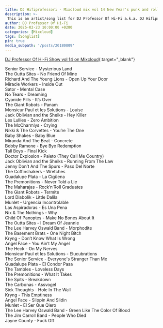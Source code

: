 ```yaml
---
title: DJ Hifiprofessori - Mixcloud mix vol 14 New Year's punk and roll party
description: >-
 This is an artist/song list for DJ Professor Of Hi-Fi a.k.a. DJ Hifiprofessori Mixloud mix.
author: DJ Professor Of Hi-Fi
date: 2025-02-23 10:00:00 +0200
categories: [Mixcloud]
tags: [Songlist]
pin: true
media_subpath: '/posts/20180809'
---
```


[DJ Professor Of Hi-Fi Show vol 14 on Mixcloud](https://www.mixcloud.com/JohannesPirulainen/dj-professor-of-hi-fi-show-vol-14-new-years-punk-rock-and-roll-party-20232024/){:target="_blank"}

Senior Service - Mysterious Land  
The Outta Sites - No Friend Of Mine  
Richard And The Young Lions - Open Up Your Door  
Miracle Workers - Inside Out  
Sator - Mental Case  
No Tears - Dreaming  
Cyanide Pills - It’s Over  
The Giant Robots - Panam  
Monsieur Paul et les Solutions - Louise  
Jack Oblivian and the Sheiks - Hey Killer  
Les Lullies - Zero Ambition  
The McCharmlys - Crying  
Nikki & The Corvettes - You’re The One  
Baby Shakes - Baby Blue  
Miranda And The Beat - Concrete  
Bobby Ramone - Bye Bye Redemption  
Tall Boys - Final Kick  
Doctor Explosion - Paleto (They Call Me Country)  
Jack Oblivian and the Sheiks - Running From The Law  
Jenny Don’t And The Spurs - Paso Del Norte  
The Coffinshakers - Wretches  	
Guadalupe Plata - La Cigüena  
The Premonitions - Never Told a Lie  
The Maharajas - Rock’n’Roll Graduates  
The Giant Robots - Termite  
Lord Diabolik - Little Dalila  
Munlet - Urgencia Incontrolable   
Las Aspiradoras - Es Una Pena  
Nix & The Nothings - Why  
Child Of Panoptes - Make No Bones About It  
The Outta Sites - I Dream Of Jeannie  
The Lee Harvey Oswald Band - Morphodite  
The Basement Brats - One Night Bitch  
Kryng - Don’t Know What Is Wrong  
Angel Face - You Ain’t My Angel  
The Heck - On My Nerves  
Monsieur Paul et les Solutions - Elucubrations  
The Senior Service - Everyone's Stranger Than Me  
Guadalupe Plata - El Condor Pasa  
The Tambles - Loveless Days  
The Premonitions - What It Takes  
The Spits - Breakdown  
The Carbonas - Assvogel  
Sick Thoughts - Hole In The Wall  
Kryng - This Emptiness  
Angel Face - Slippin And Slidin   
Munlet - El Ser Que Qiero   
The Lee Harvey Oswald Band - Green Like The Color Of Blood  
The Jim Carroll Band - People Who Died  
Jayne County - Fuck Off   